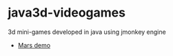 # java3d-videogames

3d mini-games developed in java using jmonkey engine

* [Mars demo](https://www.youtube.com/watch?v=NAtt1_IDXnQ)

